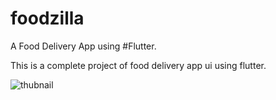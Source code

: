 # foodzilla

A Food Delivery App using #Flutter.

This is a complete project of food delivery app ui using flutter.

![thubnail](https://user-images.githubusercontent.com/70147892/127483213-8c907481-49ad-4fd5-a85c-6c79fa5ee36d.png)
